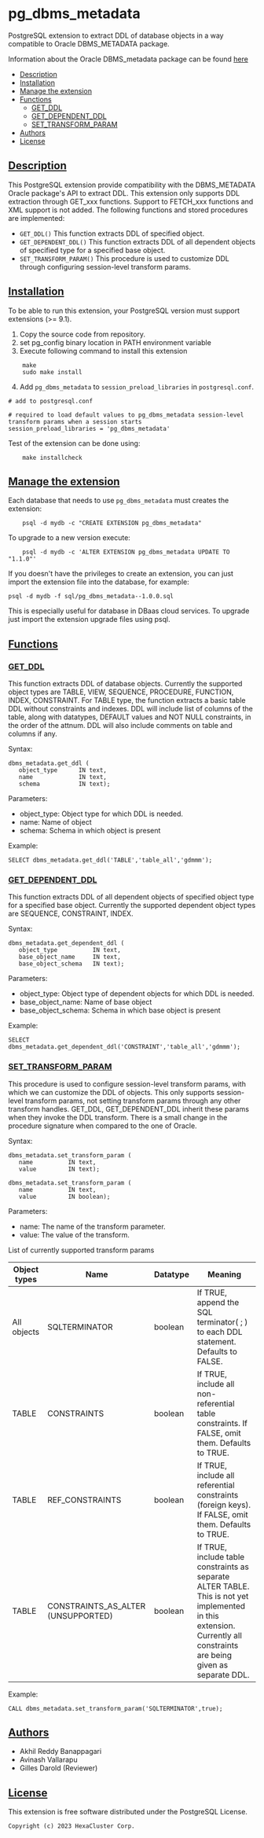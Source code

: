 # pg_dbms_metadata

PostgreSQL extension to extract DDL of database objects in a way compatible to Oracle DBMS_METADATA package.

Information about the Oracle DBMS_metadata package can be found [here](https://docs.oracle.com/en/database/oracle/oracle-database/19/arpls/DBMS_METADATA.html)

* [Description](#description)
* [Installation](#installation)
* [Manage the extension](#manage-the-extension)
* [Functions](#functions)
  - [GET_DDL](#get_ddl)
  - [GET_DEPENDENT_DDL](#get_dependent_ddl)
  - [SET_TRANSFORM_PARAM](#set_transform_param)
* [Authors](#authors)
* [License](#license)

## [Description](#description)

This PostgreSQL extension provide compatibility with the DBMS_METADATA Oracle package's API to extract DDL. This extension only supports DDL extraction through GET_xxx functions. Support to FETCH_xxx functions and XML support is not added. The following functions and stored procedures are implemented:

* `GET_DDL()` This function extracts DDL of specified object.  
* `GET_DEPENDENT_DDL()` This function extracts DDL of all dependent objects of specified type for a specified base object.
* `SET_TRANSFORM_PARAM()` This procedure is used to customize DDL through configuring session-level transform params. 

## [Installation](#installation)

To be able to run this extension, your PostgreSQL version must support extensions (>= 9.1).

1. Copy the source code from repository.
2. set pg_config binary location in PATH environment variable
3. Execute following command to install this extension

```
    make
    sudo make install
```

4. Add `pg_dbms_metadata` to `session_preload_libraries` in `postgresql.conf`.
```
# add to postgresql.conf

# required to load default values to pg_dbms_metadata session-level transform params when a session starts
session_preload_libraries = 'pg_dbms_metadata'
```

Test of the extension can be done using:
```
    make installcheck
```
## [Manage the extension](#manage-the-extension)

Each database that needs to use `pg_dbms_metadata` must creates the extension:
```
    psql -d mydb -c "CREATE EXTENSION pg_dbms_metadata"
```

To upgrade to a new version execute:
```
    psql -d mydb -c 'ALTER EXTENSION pg_dbms_metadata UPDATE TO "1.1.0"'
```

If you doesn't have the privileges to create an extension, you can just import the extension
file into the database, for example:

    psql -d mydb -f sql/pg_dbms_metadata--1.0.0.sql

This is especially useful for database in DBaas cloud services. To upgrade just import the extension upgrade files using psql.

## [Functions](#functions)

### [GET_DDL](#get_ddl)

This function extracts DDL of database objects. Currently the supported object types are TABLE, VIEW, SEQUENCE, PROCEDURE, FUNCTION, INDEX, CONSTRAINT. For TABLE type, the function extracts a basic table DDL without constraints and indexes. DDL will include list of columns of the table, along with datatypes, DEFAULT values and NOT NULL constraints, in the order of the attnum. DDL will also include comments on table and columns if any.

Syntax:
```
dbms_metadata.get_ddl (
   object_type      IN text,
   name             IN text,
   schema           IN text);
```
Parameters:

- object_type: Object type for which DDL is needed.
- name: Name of object 
- schema: Schema in which object is present

Example:
```
SELECT dbms_metadata.get_ddl('TABLE','table_all','gdmmm');
```

### [GET_DEPENDENT_DDL](#get_dependent_ddl)

This function extracts DDL of all dependent objects of specified object type for a specified base object. Currently the supported dependent object types are SEQUENCE, CONSTRAINT, INDEX.

Syntax:
```
dbms_metadata.get_dependent_ddl (
   object_type          IN text,
   base_object_name     IN text,
   base_object_schema   IN text);
```
Parameters:

- object_type: Object type of dependent objects for which DDL is needed.
- base_object_name: Name of base object 
- base_object_schema: Schema in which base object is present

Example:
```
SELECT dbms_metadata.get_dependent_ddl('CONSTRAINT','table_all','gdmmm');
```

### [SET_TRANSFORM_PARAM](#set_transform_param)

This procedure is used to configure session-level transform params, with which we can customize the DDL of objects. This only supports session-level transform params, not setting transform params through any other transform handles. GET_DDL, GET_DEPENDENT_DDL inherit these params when they invoke the DDL transform. There is a small change in the procedure signature when compared to the one of Oracle.

Syntax:
```
dbms_metadata.set_transform_param (
   name          IN text,
   value         IN text);

dbms_metadata.set_transform_param (
   name          IN text,
   value         IN boolean);
```
Parameters:

- name: The name of the transform parameter.
- value: The value of the transform.

List of currently supported transform params

| Object types          | Name                                  | Datatype      | Meaning       
| --------------------- | ------------------------------------- | ------------- | ----------------------------------------------------------------------------------------------------------
| All objects           | SQLTERMINATOR                         | boolean       | If TRUE, append the SQL terminator( ; ) to each DDL statement. Defaults to FALSE.  
| TABLE                 | CONSTRAINTS                           | boolean       | If TRUE, include all non-referential table constraints. If FALSE, omit them. Defaults to TRUE.  
| TABLE                 | REF_CONSTRAINTS                       | boolean       | If TRUE, include all referential constraints (foreign keys). If FALSE, omit them. Defaults to TRUE.  
| TABLE                 | CONSTRAINTS_AS_ALTER (UNSUPPORTED)    | boolean       | If TRUE, include table constraints as separate ALTER TABLE. This is not yet implemented in this extension. Currently all constraints are being given as separate DDL.  

Example:
```
CALL dbms_metadata.set_transform_param('SQLTERMINATOR',true);
```

## [Authors](#authors)

- Akhil Reddy Banappagari
- Avinash Vallarapu
- Gilles Darold (Reviewer)

## [License](#license)

This extension is free software distributed under the PostgreSQL
License.

    Copyright (c) 2023 HexaCluster Corp.